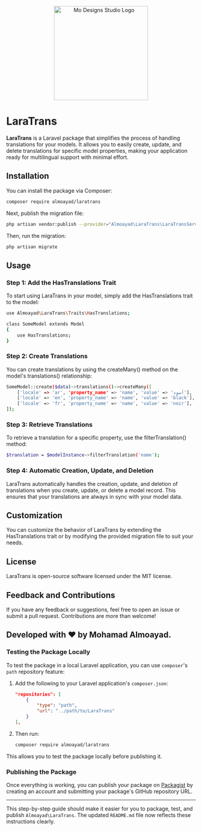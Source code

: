 <p align="center"><a href="https://www.modesigns.studio" target="_blank"><img src="https://www.modesigns.studio/_next/image?url=%2Fimages%2Flogo%2Fmo-designs-logo.gif&w=256&q=75" width="250" alt="Mo Designs Studio Logo"></a></p>


# LaraTrans

**LaraTrans** is a Laravel package that simplifies the process of handling translations for your models. It allows you to easily create, update, and delete translations for specific model properties, making your application ready for multilingual support with minimal effort.

## Installation

You can install the package via Composer:

```bash
composer require almoayad/laratrans
```

Next, publish the migration file:

```bash
php artisan vendor:publish --provider="Almoayad\LaraTrans\LaraTransServiceProvider" --tag="migrations"
```

Then, run the migration:

```bash
php artisan migrate
```

## Usage

### Step 1: Add the HasTranslations Trait

To start using LaraTrans in your model, simply add the HasTranslations trait to the model:

```bash
use Almoayad\LaraTrans\Traits\HasTranslations;

class SomeModel extends Model
{
    use HasTranslations;
}
```

### Step 2: Create Translations

You can create translations by using the createMany() method on the model's translations() relationship:

```bash
SomeModel::create($data)->translations()->createMany([
    ['locale' => 'ar', 'property_name' => 'name', 'value' => 'أسود'],
    ['locale' => 'en', 'property_name' => 'name', 'value' => 'black'],
    ['locale' => 'fr', 'property_name' => 'name', 'value' => 'noir'],
]);
```

### Step 3: Retrieve Translations
To retrieve a translation for a specific property, use the filterTranslation() method:
```bash
$translation = $modelInstance->filterTranslation('name');
```
### Step 4: Automatic Creation, Update, and Deletion
LaraTrans automatically handles the creation, update, and deletion of translations when you create, update, or delete a model record. This ensures that your translations are always in sync with your model data.

## Customization
You can customize the behavior of LaraTrans by extending the HasTranslations trait or by modifying the provided migration file to suit your needs.

## License
LaraTrans is open-source software licensed under the MIT license.

## Feedback and Contributions
If you have any feedback or suggestions, feel free to open an issue or submit a pull request. Contributions are more than welcome!

## Developed with ❤️ by Mohamad Almoayad.

### **Testing the Package Locally**

To test the package in a local Laravel application, you can use `composer`'s `path` repository feature:

1. Add the following to your Laravel application's `composer.json`:

    ```json
    "repositories": [
        {
            "type": "path",
            "url": "../path/to/LaraTrans"
        }
    ],
    ```

2. Then run:

    ```bash
    composer require almoayad/laratrans
    ```

This allows you to test the package locally before publishing it.

### **Publishing the Package**

Once everything is working, you can publish your package on [Packagist](https://packagist.org/) by creating an account and submitting your package's GitHub repository URL.

---

This step-by-step guide should make it easier for you to package, test, and publish `Almoayad\LaraTrans`. The updated `README.md` file now reflects these instructions clearly.
